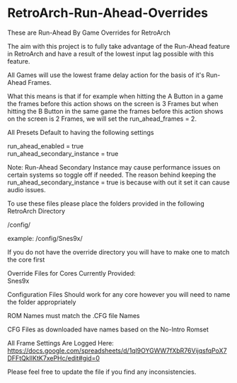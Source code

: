 # RetroArch-Run-Ahead-Overrides

These are Run-Ahead By Game Overrides for RetroArch

The aim with this project is to fully take advantage of the Run-Ahead feature in RetroArch and have a result of the lowest input lag possible with this feature.

All Games will use the lowest frame delay action for the basis of it's Run-Ahead Frames.

What this means is that if for example when hitting the A Button in a game the frames before this action shows on the screen is 3 Frames but when hitting the B Button in the same game the frames before this action shows on the screen is 2 Frames, we will set the run_ahead_frames = 2.

All Presets Default to having the following settings

run_ahead_enabled = true<br>
run_ahead_secondary_instance = true

Note:
Run-Ahead Secondary Instance may cause performance issues on certain systems so toggle off if needed. The reason behind keeping the run_ahead_secondary_instance = true is because with out it set it can cause audio issues.

To use these files please place the folders provided in the following RetroArch Directory

/config/

example: /config/Snes9x/

If you do not have the override directory you will have to make one to match the core first

Override Files for Cores Currently Provided:<br>
Snes9x

Configuration Files Should work for any core however you will need to name the folder appropriately

ROM Names must match the .CFG file Names

CFG Files as downloaded have names based on the No-Intro Romset

All Frame Settings Are Logged Here: https://docs.google.com/spreadsheets/d/1ql9OYGWW7fXbR76VijqsfqPoX7DFFtQkIIKtK7xePHc/edit#gid=0

Please feel free to update the file if you find any inconsistencies.
